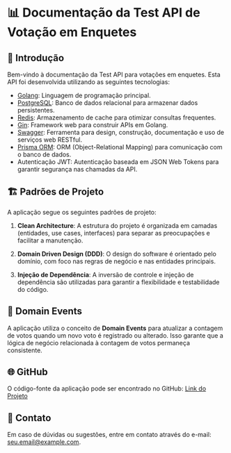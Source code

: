 # 📊 Documentação da Test API de Votação em Enquetes

## 🚀 Introdução

Bem-vindo à documentação da Test API para votações em enquetes. Esta API foi desenvolvida utilizando as seguintes tecnologias:

- [Golang](https://golang.org/): Linguagem de programação principal.
- [PostgreSQL](https://www.postgresql.org/): Banco de dados relacional para armazenar dados persistentes.
- [Redis](https://redis.io/): Armazenamento de cache para otimizar consultas frequentes.
- [Gin](https://gin-gonic.com/): Framework web para construir APIs em Golang.
- [Swagger](https://swagger.io/): Ferramenta para design, construção, documentação e uso de serviços web RESTful.
- [Prisma ORM](https://www.prisma.io/): ORM (Object-Relational Mapping) para comunicação com o banco de dados.
- Autenticação JWT: Autenticação baseada em JSON Web Tokens para garantir segurança nas chamadas da API.

## 🏗️ Padrões de Projeto

A aplicação segue os seguintes padrões de projeto:

1. **Clean Architecture**: A estrutura do projeto é organizada em camadas (entidades, use cases, interfaces) para separar as preocupações e facilitar a manutenção.

2. **Domain Driven Design (DDD)**: O design do software é orientado pelo domínio, com foco nas regras de negócio e nas entidades principais.

3. **Injeção de Dependência**: A inversão de controle e injeção de dependência são utilizadas para garantir a flexibilidade e testabilidade do código.

## 🔄 Domain Events

A aplicação utiliza o conceito de **Domain Events** para atualizar a contagem de votos quando um novo voto é registrado ou alterado. Isso garante que a lógica de negócio relacionada à contagem de votos permaneça consistente.

## 🌐 GitHub

O código-fonte da aplicação pode ser encontrado no GitHub: [Link do Projeto](https://github.com/seu-usuario/nome-do-repositorio)

## 📧 Contato

Em caso de dúvidas ou sugestões, entre em contato através do e-mail: [seu.email@example.com](mailto:seu.email@example.com).
